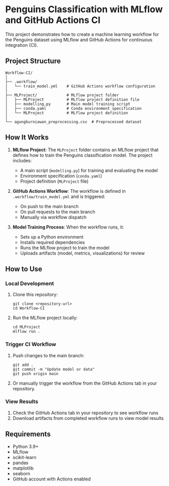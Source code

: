 # Penguins Classification with MLflow and GitHub Actions CI

This project demonstrates how to create a machine learning workflow for the Penguins dataset using MLflow and GitHub Actions for continuous integration (CI).

## Project Structure

```
Workflow-CI/
│
├── .workflow/
│   └── train_model.yml    # GitHub Actions workflow configuration
│
├── MLProject/             # MLflow project folder
│   ├── MLProject          # MLflow project definition file
│   ├── modelling.py       # Main model training script
│   ├── conda.yaml         # Conda environment specification
│   └── MLProject          # MLflow project definition
│
└── agungkurniawan_preprocessing.csv  # Preprocessed dataset
```

## How It Works

1. **MLflow Project**: The `MLProject` folder contains an MLflow project that defines how to train the Penguins classification model. The project includes:
   - A main script (`modelling.py`) for training and evaluating the model
   - Environment specification (`conda.yaml`)
   - Project definition (`MLProject` file)

2. **GitHub Actions Workflow**: The workflow is defined in `.workflow/train_model.yml` and is triggered:
   - On push to the main branch
   - On pull requests to the main branch
   - Manually via workflow dispatch

3. **Model Training Process**: When the workflow runs, it:
   - Sets up a Python environment
   - Installs required dependencies
   - Runs the MLflow project to train the model
   - Uploads artifacts (model, metrics, visualizations) for review

## How to Use

### Local Development

1. Clone this repository:
   ```
   git clone <repository-url>
   cd Workflow-CI
   ```

2. Run the MLflow project locally:
   ```
   cd MLProject
   mlflow run .
   ```

### Trigger CI Workflow

1. Push changes to the main branch:
   ```
   git add .
   git commit -m "Update model or data"
   git push origin main
   ```

2. Or manually trigger the workflow from the GitHub Actions tab in your repository.

### View Results

1. Check the GitHub Actions tab in your repository to see workflow runs
2. Download artifacts from completed workflow runs to view model results

## Requirements

- Python 3.9+
- MLflow
- scikit-learn
- pandas
- matplotlib
- seaborn
- GitHub account with Actions enabled
